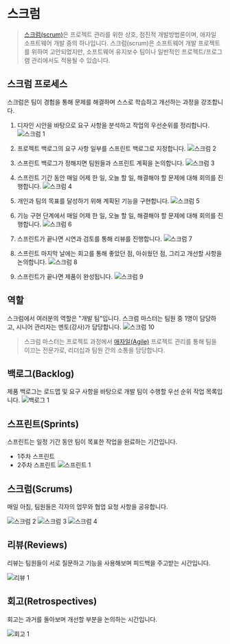 # 스크럼

> [스크럼(scrum)](https://ko.wikipedia.org/wiki/%EC%8A%A4%ED%81%AC%EB%9F%BC_(%EC%95%A0%EC%9E%90%EC%9D%BC_%EA%B0%9C%EB%B0%9C_%ED%94%84%EB%A1%9C%EC%84%B8%EC%8A%A4))은 프로젝트 관리를 위한 상호, 점진적 개발방법론이며, 애자일 소프트웨어 개발 중의 하나입니다. 스크럼(scrum)은 소프트웨어 개발 프로젝트를 위하여 고안되었지만, 소프트웨어 유지보수 팀이나 일반적인 프로젝트/프로그램 관리에서도 적용될 수 있습니다.

## 스크럼 프로세스

스크럼은 팀이 경험을 통해 문제를 해결하며 스스로 학습하고 개선하는 과정을 강조합니다.

1. 디자인 시안을 바탕으로 요구 사항을 분석하고 작업의 우선순위를 정리합니다.
![스크럼 1](https://raw.githubusercontent.com/uzoolove/febc11-project-vanilla-ins/main/assets/images/scrum_01.webp)

2. 프로젝트 백로그의 요구 사항 일부를 스프린트 백로그로 지정합니다.
![스크럼 2](https://raw.githubusercontent.com/uzoolove/febc11-project-vanilla-ins/main/assets/images/scrum_02.webp)

3. 스프린트 백로그가 정해지면 팀원들과 스프린트 계획을 논의합니다.
![스크럼 3](https://raw.githubusercontent.com/uzoolove/febc11-project-vanilla-ins/main/assets/images/scrum_03.webp)

4. 스프린트 기간 동안 매일 어제 한 일, 오늘 할 일, 해결해야 할 문제에 대해 회의를 진행합니다.
![스크럼 4](https://raw.githubusercontent.com/uzoolove/febc11-project-vanilla-ins/main/assets/images/scrum_04.webp)

5. 개인과 팀의 목표를 달성하기 위해 계획된 기능을 구현합니다.
![스크럼 5](https://raw.githubusercontent.com/uzoolove/febc11-project-vanilla-ins/main/assets/images/scrum_05.webp)

6. 기능 구현 단계에서 매일 어제 한 일, 오늘 할 일, 해결해야 할 문제에 대해 회의를 진행합니다.
![스크럼 6](https://raw.githubusercontent.com/uzoolove/febc11-project-vanilla-ins/main/assets/images/scrum_06.webp)

7. 스프린트가 끝나면 시연과 검토를 통해 리뷰를 진행합니다.
![스크럼 7](https://raw.githubusercontent.com/uzoolove/febc11-project-vanilla-ins/main/assets/images/scrum_07.webp)

8. 스프린트 마지막 날에는 회고를 통해 좋았던 점, 아쉬웠던 점, 그리고 개선할 사항을 논의합니다.
![스크럼 8](https://raw.githubusercontent.com/uzoolove/febc11-project-vanilla-ins/main/assets/images/scrum_08.webp)

9. 스프린트가 끝나면 제품이 완성됩니다.
![스크럼 9](https://raw.githubusercontent.com/uzoolove/febc11-project-vanilla-ins/main/assets/images/scrum_09.webp)

## 역할
스크럼에서 여러분의 역할은 "개발 팀"입니다. 스크럼 마스터는 팀원 중 1명이 담당하고, 시니어 관리자는 멘토(강사)가 담당합니다.
![스크럼 10](https://raw.githubusercontent.com/uzoolove/febc11-project-vanilla-ins/main/assets/images/scrum_10.webp)

> 스크럼 마스터는 프로젝트 과정에서 [애자일(Agile)](https://ko.wikipedia.org/wiki/%EC%95%A0%EC%9E%90%EC%9D%BC_%EC%86%8C%ED%94%84%ED%8A%B8%EC%9B%A8%EC%96%B4_%EA%B0%9C%EB%B0%9C) 프로젝트 관리를 통해 팀을 이끄는 전문가로, 리더십과 팀원 간의 소통을 담당합니다.

## 백로그(Backlog)
제품 백로그는 로드맵 및 요구 사항을 바탕으로 개발 팀이 수행할 우선 순위 작업 목록입니다.
![백로그 1](https://raw.githubusercontent.com/uzoolove/febc11-project-vanilla-ins/main/assets/images/backlog_01.webp)

## 스프린트(Sprints)

스프린트는 일정 기간 동안 팀이 목표한 작업을 완료하는 기간입니다.
- 1주차 스프린트
- 2주차 스프린트
![스프린트 1](https://raw.githubusercontent.com/uzoolove/febc11-project-vanilla-ins/main/assets/images/sprints_01.webp)

## 스크럼(Scrums)
매일 아침, 팀원들은 각자의 업무와 협업 요청 사항을 공유합니다.

![스크럼 2](https://raw.githubusercontent.com/uzoolove/febc11-project-vanilla-ins/main/assets/images/sprints_02.webp)
![스크럼 3](https://raw.githubusercontent.com/uzoolove/febc11-project-vanilla-ins/main/assets/images/sprints_03.webp)
![스크럼 4](https://raw.githubusercontent.com/uzoolove/febc11-project-vanilla-ins/main/assets/images/sprints_04.webp)

## 리뷰(Reviews)
리뷰는 팀원들이 서로 질문하고 기능을 사용해보며 피드백을 주고받는 시간입니다.

![리뷰 1](https://raw.githubusercontent.com/uzoolove/febc11-project-vanilla-ins/main/assets/images/sprints_05.webp)

## 회고(Retrospectives)

회고는 과거를 돌아보며 개선할 부분을 논의하는 시간입니다.

![회고 1](https://raw.githubusercontent.com/uzoolove/febc11-project-vanilla-ins/main/assets/images/sprints_06.webp)
